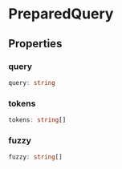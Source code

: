 # PreparedQuery

## Properties

### query

```ts
query: string
```

### tokens

```ts
tokens: string[]
```

### fuzzy

```ts
fuzzy: string[]
```
